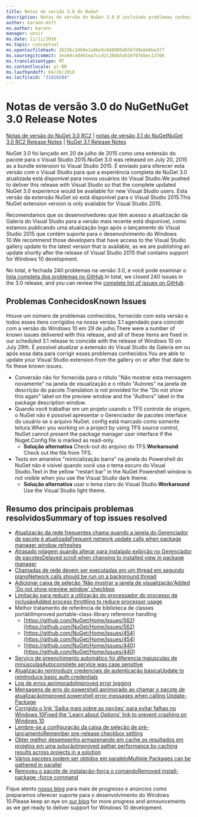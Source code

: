 ```yaml
---
title: Notas de versão 3.0 do NuGet
description: Notas de versão do NuGet 3.0.0 incluindo problemas conhecidos, correções de bug, recursos adicionados e DCRs.
author: karann-msft
ms.author: karann
manager: unnir
ms.date: 11/11/2016
ms.topic: conceptual
ms.openlocfilehash: 26236c2db0e1a6be9c660905db567d9ebbbbe377
ms.sourcegitcommit: 3eab9c4dd41ea7ccd2c28bb5ab16f6fbbec13708
ms.translationtype: MT
ms.contentlocale: pt-BR
ms.lasthandoff: 04/26/2018
ms.locfileid: "31820284"
---
```

# <a name="nuget-30-release-notes"></a><span data-ttu-id="b4117-103">Notas de versão 3.0 do NuGet</span><span class="sxs-lookup"><span data-stu-id="b4117-103">NuGet 3.0 Release Notes</span></span>

<span data-ttu-id="b4117-104">[Notas de versão do NuGet 3.0 RC2](../release-notes/nuget-3.0-RC2.md) | [notas de versão 3.1 do NuGet](../release-notes/nuget-3.1.md)</span><span class="sxs-lookup"><span data-stu-id="b4117-104">[NuGet 3.0 RC2 Release Notes](../release-notes/nuget-3.0-RC2.md) | [NuGet 3.1 Release Notes](../release-notes/nuget-3.1.md)</span></span>

<span data-ttu-id="b4117-105">NuGet 3.0 foi lançado em 20 de julho de 2015 como uma extensão do pacote para o Visual Studio 2015.</span><span class="sxs-lookup"><span data-stu-id="b4117-105">NuGet 3.0 was released on July 20, 2015 as a bundle extension to Visual Studio 2015.</span></span> <span data-ttu-id="b4117-106">É enviado para oferecer esta versão com o Visual Studio para que a experiência completa de NuGet 3.0 atualizada está disponível para novos usuários do Visual Studio.</span><span class="sxs-lookup"><span data-stu-id="b4117-106">We pushed to deliver this release with Visual Studio so that the complete updated NuGet 3.0 experience would be available for new Visual Studio users.</span></span> <span data-ttu-id="b4117-107">Esta versão da extensão NuGet só está disponível para o Visual Studio 2015.</span><span class="sxs-lookup"><span data-stu-id="b4117-107">This NuGet extension version is only available for Visual Studio 2015.</span></span>

<span data-ttu-id="b4117-108">Recomendamos que os desenvolvedores que têm acesso a atualização da Galeria do Visual Studio para a versão mais recente está disponível, como estamos publicando uma atualização logo após o lançamento do Visual Studio 2015 que contém suporte para o desenvolvimento do Windows 10.</span><span class="sxs-lookup"><span data-stu-id="b4117-108">We recommend those developers that have access to the Visual Studio gallery update to the latest version that is available, as we are publishing an update shortly after the release of Visual Studio 2015 that contains support for Windows 10 development.</span></span>

<span data-ttu-id="b4117-109">No total, é fechada 240 problemas na versão 3.0, e você pode examinar o [lista completa dos problemas no GitHub](https://github.com/NuGet/Home/issues?q=milestone%3A3.0.0-RTM+is%3Aclosed).</span><span class="sxs-lookup"><span data-stu-id="b4117-109">In total, we closed 240 issues in the 3.0 release, and you can review the [complete list of issues on GitHub](https://github.com/NuGet/Home/issues?q=milestone%3A3.0.0-RTM+is%3Aclosed).</span></span>

## <a name="known-issues"></a><span data-ttu-id="b4117-110">Problemas Conhecidos</span><span class="sxs-lookup"><span data-stu-id="b4117-110">Known Issues</span></span>

<span data-ttu-id="b4117-111">Houve um número de problemas conhecidos, fornecido com esta versão e todos esses itens corrigidos na nossa versão 3.1 agendado para coincidir com a versão do Windows 10 em 29 de julho.</span><span class="sxs-lookup"><span data-stu-id="b4117-111">There were a number of known issues delivered with this release, and all of these items are fixed in our scheduled 3.1 release to coincide with the release of Windows 10 on July 29th.</span></span>  <span data-ttu-id="b4117-112">É possível atualizar a extensão do Visual Studio da Galeria em ou após essa data para corrigir esses problemas conhecidos.</span><span class="sxs-lookup"><span data-stu-id="b4117-112">You are able to update your Visual Studio extension from the gallery on or after that date to fix these known issues.</span></span>

*  <span data-ttu-id="b4117-113">Conversão não for fornecida para o rótulo "Não mostrar esta mensagem novamente" na janela de visualização e o rótulo "Autores" na janela de descrição do pacote.</span><span class="sxs-lookup"><span data-stu-id="b4117-113">Translation is not provided for the "Do not show this again" label on the preview window and the "Authors" label in the package description window.</span></span>
*  <span data-ttu-id="b4117-114">Quando você trabalhar em um projeto usando o TFS controle de origem, o NuGet não é possível apresentar o Gerenciador de pacotes interface do usuário se o arquivo NuGet. config está marcado como somente leitura.</span><span class="sxs-lookup"><span data-stu-id="b4117-114">When you working on a project by using TFS source control, NuGet cannot present the package manager user interface if the Nuget.Config file is marked as read-only.</span></span>
   * <span data-ttu-id="b4117-115">**Solução alternativa** Check-out do arquivo do TFS.</span><span class="sxs-lookup"><span data-stu-id="b4117-115">**Workaround** Check out the file from TFS.</span></span>
*  <span data-ttu-id="b4117-116">Texto em amarelos "reinicialização barra" na janela do Powershell do NuGet não é visível quando você usa o tema escuro do Visual Studio.</span><span class="sxs-lookup"><span data-stu-id="b4117-116">Text in the yellow "restart bar" in the NuGet Powershell window is not visible when you use the Visual Studio dark theme.</span></span>
   * <span data-ttu-id="b4117-117">**Solução alternativa** usar o tema claro do Visual Studio.</span><span class="sxs-lookup"><span data-stu-id="b4117-117">**Workaround** Use the Visual Studio light theme.</span></span>


## <a name="summary-of-top-issues-resolved"></a><span data-ttu-id="b4117-118">Resumo dos principais problemas resolvidos</span><span class="sxs-lookup"><span data-stu-id="b4117-118">Summary of top issues resolved</span></span>

* [<span data-ttu-id="b4117-119">Atualização da rede frequentes chama quando a janela do Gerenciador de pacote é atualizada</span><span class="sxs-lookup"><span data-stu-id="b4117-119">Frequent network update calls when package manager window refreshes</span></span>](https://github.com/NuGet/Home/issues/515)
* [<span data-ttu-id="b4117-120">Atrasado rolagem quando alterar para instalado exibição no Gerenciador de pacotes</span><span class="sxs-lookup"><span data-stu-id="b4117-120">Delayed scroll when changing to installed view in package manager</span></span>](https://github.com/NuGet/Home/issues/519)
* [<span data-ttu-id="b4117-121">Chamadas de rede devem ser executadas em um thread em segundo plano</span><span class="sxs-lookup"><span data-stu-id="b4117-121">Network calls should be run on a background thread</span></span>](https://github.com/NuGet/Home/issues/516)
* [<span data-ttu-id="b4117-122">Adicionar caixa de seleção 'Não mostrar a janela de visualização'</span><span class="sxs-lookup"><span data-stu-id="b4117-122">Added 'Do not show preview window' checkbox</span></span>](https://github.com/NuGet/Home/issues/566)
* [<span data-ttu-id="b4117-123">Limitação para reduzir a utilização do processador do processo de inclusão</span><span class="sxs-lookup"><span data-stu-id="b4117-123">Added process throttling to reduce processor usage</span></span>](https://github.com/NuGet/Home/issues/356)
* <span data-ttu-id="b4117-124">Melhor tratamento de referência de biblioteca de classes portátil</span><span class="sxs-lookup"><span data-stu-id="b4117-124">Improved portable-class-library reference handling</span></span>
    * [https://github.com/NuGet/Home/issues/562](https://github.com/NuGet/Home/issues/562)
    * [https://github.com/NuGet/Home/issues/454](https://github.com/NuGet/Home/issues/454)
    * [https://github.com/NuGet/Home/issues/440](https://github.com/NuGet/Home/issues/440)
* [<span data-ttu-id="b4117-125">Serviço de preenchimento automático foi diferencia maiusculas de minúsculas</span><span class="sxs-lookup"><span data-stu-id="b4117-125">Autocomplete service was case sensitive</span></span>](https://github.com/NuGet/Home/issues/198)
* [<span data-ttu-id="b4117-126">Atualização reintroduzir credenciais de autenticação básica</span><span class="sxs-lookup"><span data-stu-id="b4117-126">Update to reintroduce basic auth credentials</span></span>](https://github.com/NuGet/Home/issues/456)
* [<span data-ttu-id="b4117-127">Log de erros aprimorado</span><span class="sxs-lookup"><span data-stu-id="b4117-127">Improved error logging</span></span>](https://github.com/NuGet/Home/issues/407)
* [<span data-ttu-id="b4117-128">Mensagens de erro do powershell aprimorado ao chamar o pacote de atualização</span><span class="sxs-lookup"><span data-stu-id="b4117-128">Improved powershell error messages when calling Update-Package</span></span>](https://github.com/NuGet/Home/issues/5)
* [<span data-ttu-id="b4117-129">Corrigido o link 'Saiba mais sobre as opções' para evitar falhas no Windows 10</span><span class="sxs-lookup"><span data-stu-id="b4117-129">Fixed the 'Learn about Options' link to prevent crashing on Windows 10</span></span>](https://github.com/NuGet/Home/issues/822)
* [<span data-ttu-id="b4117-130">Lembre-se a configuração da caixa de seleção de pré-lançamento</span><span class="sxs-lookup"><span data-stu-id="b4117-130">Remember pre-release checkbox setting</span></span>](https://github.com/NuGet/Home/issues/732)
* [<span data-ttu-id="b4117-131">Obter melhor desempenho armazenando em cache os resultados em projetos em uma solução</span><span class="sxs-lookup"><span data-stu-id="b4117-131">Improved gather performance by caching results across projects in a solution</span></span>](https://github.com/NuGet/Home/issues/721)
* [<span data-ttu-id="b4117-132">Vários pacotes podem ser obtidos em paralelo</span><span class="sxs-lookup"><span data-stu-id="b4117-132">Multiple Packages can be gathered in parallel</span></span>](https://github.com/NuGet/Home/issues/713)
* [<span data-ttu-id="b4117-133">Removeu o pacote de instalação-força o comando</span><span class="sxs-lookup"><span data-stu-id="b4117-133">Removed install-package -force command</span></span>](https://github.com/NuGet/Home/issues/697)

<span data-ttu-id="b4117-134">Fique atento [nosso blog](http://blog.nuget.org) para mais de progresso e anúncios como preparamos oferecer suporte para o desenvolvimento do Windows 10.</span><span class="sxs-lookup"><span data-stu-id="b4117-134">Please keep an eye on [our blog](http://blog.nuget.org) for more progress and announcements as we get ready to deliver support for Windows 10 development.</span></span>